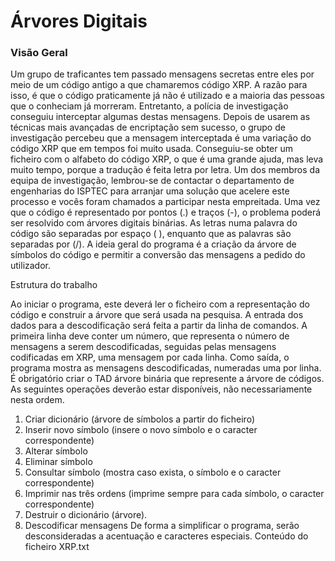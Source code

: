# Árvores Digitais


### Visão Geral
Um grupo de traficantes tem passado mensagens secretas entre eles por meio
de um código antigo a que chamaremos código XRP. A razão para isso, é que o
código praticamente já não é utilizado e a maioria das pessoas que o conheciam
já morreram. Entretanto, a polícia de investigação conseguiu interceptar
algumas destas mensagens. Depois de usarem as técnicas mais avançadas de
encriptação sem sucesso, o grupo de investigação percebeu que a mensagem
interceptada é uma variação do código XRP que em tempos foi muito usada.
Conseguiu-se obter um ficheiro com o alfabeto do código XRP, o que é uma
grande ajuda, mas leva muito tempo, porque a tradução é feita letra por letra.
Um dos membros da equipa de investigação, lembrou-se de contactar o
departamento de engenharias do ISPTEC para arranjar uma solução que acelere
este processo e vocês foram chamados a participar nesta empreitada.
Uma vez que o código é representado por pontos (.) e traços (-), o problema
poderá ser resolvido com árvores digitais binárias. As letras numa palavra do
código são separadas por espaço ( ), enquanto que as palavras são separadas
por (/).
A ideia geral do programa é a criação da árvore de símbolos do código e permitir
a conversão das mensagens a pedido do utilizador.

Estrutura do trabalho

Ao iniciar o programa, este deverá ler o ficheiro com a representação do código
e construir a árvore que será usada na pesquisa. A entrada dos dados para a
descodificação será feita a partir da linha de comandos. A primeira linha deve
conter um número, que representa o número de mensagens a serem
descodificadas, seguidas pelas mensagens codificadas em XRP, uma mensagem
por cada linha. Como saída, o programa mostra as mensagens descodificadas,
numeradas uma por linha.
É obrigatório criar o TAD árvore binária que represente a árvore de códigos. As
seguintes operações deverão estar disponíveis, não necessariamente nesta
ordem.
1. Criar dicionário (árvore de símbolos a partir do ficheiro)
2. Inserir novo símbolo (insere o novo símbolo e o caracter correspondente)
3. Alterar símbolo
4. Eliminar símbolo
5. Consultar símbolo (mostra caso exista, o símbolo e o caracter
correspondente)
6. Imprimir nas três ordens (imprime sempre para cada símbolo, o caracter
correspondente)
7. Destruir o dicionário (árvore).
8. Descodificar mensagens
De forma a simplificar o programa, serão desconsideradas a acentuação e
caracteres especiais.
Conteúdo do ficheiro XRP.txt
